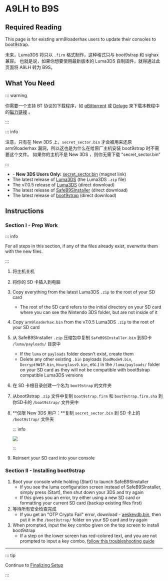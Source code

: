 # A9LH to B9S

## Required Reading

This page is for existing arm9loaderhax users to update their consoles to boot9strap.

未来，Luma3DS 将只以 `.firm` 格式制作，这种格式只与 boot9strap 和 sighax 兼容。 也就是说，如果你想要使用最新版本的 Luma3DS 自制固件，就得通过此页面将 A9LH 转为 B9S。

## What You Need

::: warning

你需要一个支持 BT 协议的下载程序，如 [qBittorrent](https://www.qbittorrent.org/download.php) 或 [Deluge](http://dev.deluge-torrent.org/wiki/Download) 来下载本教程中的[磁力链接](https://zh.wikipedia.org/wiki/%E7%A3%81%E5%8A%9B%E9%93%BE%E6%8E%A5) 。

:::

::: info

注意，只有在 New 3DS 上，`secret_sector.bin` 才会被用来还原 arm9loaderhax 漏洞，所以这也是为什么在给原厂主机安装 boot9strap 时不需要这个文件。 如果你的主机不是 New 3DS ，则你无需下载 “secret_sector.bin”

:::

- <font-awesome-icon icon="fa-solid fa-magnet"/> - **New 3DS Users Only:** [secret_sector.bin](magnet:?xt=urn:btih:15a3c97acf17d67af98ae8657cc66820cc58f655&dn=secret_sector.bin&tr=udp%3a%2f%2ftracker.torrent.eu.org%3a451%2fannounce&tr=udp%3a%2f%2ftracker.lelux.fi%3a6969%2fannounce&tr=udp%3a%2f%2ftracker.loadbt.com%3a6969%2fannounce&tr=udp%3a%2f%2ftracker.moeking.me%3a6969%2fannounce&tr=udp%3a%2f%2ftracker.monitorit4.me%3a6969%2fannounce&tr=udp%3a%2f%2ftracker.ololosh.space%3a6969%2fannounce&tr=udp%3a%2f%2ftracker.pomf.se%3a80%2fannounce&tr=udp%3a%2f%2ftracker.srv00.com%3a6969%2fannounce&tr=udp%3a%2f%2ftracker.theoks.net%3a6969%2fannounce&tr=udp%3a%2f%2ftracker.tiny-vps.com%3a6969%2fannounce&tr=udp%3a%2f%2fopen.tracker.cl%3a1337%2fannounce&tr=udp%3a%2f%2ftracker.zerobytes.xyz%3a1337%2fannounce&tr=udp%3a%2f%2ftracker1.bt.moack.co.kr%3a80%2fannounce&tr=udp%3a%2f%2fvibe.sleepyinternetfun.xyz%3a1738%2fannounce&tr=udp%3a%2f%2fwww.torrent.eu.org%3a451%2fannounce&tr=udp%3a%2f%2ftracker.openbittorrent.com%3a6969%2fannounce&tr=udp%3a%2f%2f9.rarbg.com%3a2810%2fannounce&tr=udp%3a%2f%2ftracker.opentrackr.org%3a1337%2fannounce&tr=udp%3a%2f%2fexodus.desync.com%3a6969%2fannounce&tr=http%3a%2f%2fopenbittorrent.com%3a80%2fannounce) (magnet link)
- The latest release of [Luma3DS](https://github.com/LumaTeam/Luma3DS/releases/latest) (the Luma3DS `.zip` file)
- The v7.0.5 release of [Luma3DS](https://github.com/LumaTeam/Luma3DS/releases/download/v7.0.5/Luma3DSv7.0.5.zip) (direct download)
- The latest release of [SafeB9SInstaller](https://github.com/d0k3/SafeB9SInstaller/releases/download/v0.0.7/SafeB9SInstaller-20170605-122940.zip) (direct download)
- The latest release of [boot9strap](https://github.com/SciresM/boot9strap/releases/download/1.4/boot9strap-1.4.zip) (direct download)

## Instructions

### Section I - Prep Work

::: info

For all steps in this section, if any of the files already exist, overwrite them with the new files.

:::

1. 将主机关机

2. 将你的 SD 卡插入到电脑

3. Copy everything from the latest Luma3DS `.zip` to the root of your SD card
    - The root of the SD card refers to the initial directory on your SD card where you can see the Nintendo 3DS folder, but are not inside of it

4. Copy `arm9loaderhax.bin` from the v7.0.5 Luma3DS `.zip` to the root of your SD card

5. 从 SafeB9SInstaller `.zip` 压缩包中复制 `SafeB9SInstaller.bin` 到SD卡 `/luma/payloads/` 目录中
    - If the `luma` or `payloads` folder doesn't exist, create them
    - Delete any other existing `.bin` payloads (`GodMode9.bin`, `Decrypt9WIP.bin`, `Hourglass9.bin`, etc.) in the `/luma/payloads/` folder on your SD card as they will not be compatible with boot9strap compatible Luma3DS versions

6. 在 SD 卡根目录创建一个名为 `boot9strap` 的文件夹

7. 从boot9strap `.zip` 文件中复制 `boot9strap.firm` 和 `boot9strap.firm.sha` 到你SD卡的 `/boot9strap/` 文件夹中

8. \*\*仅限 New 3DS 用户：\*\*复制 `secret_sector.bin` 到 SD 卡上的 `/boot9strap/` 文件夹

    ::: info

    ![](/images/screenshots/a9lh-to-b9s-root-layout.png)

    :::

9. Reinsert your SD card into your console

### Section II - Installing boot9strap

1. Boot your console while holding (Start) to launch SafeB9SInstaller
    - If you see the luma configuration screen instead of SafeB9SInstaller, simply press (Start), then shut down your 3DS and try again
    - If this gives you an error, try either using a new SD card or formatting your current SD card (backup existing files first)
2. 等待所有安全检查完成
    - If you get an "OTP Crypto Fail" error, download <font-awesome-icon icon="fa-solid fa-magnet"/> - [aeskeydb.bin](magnet:?xt=urn:btih:d25dab06a7e127922d70ddaa4fe896709dc99a1e&dn=aeskeydb.bin&tr=udp%3a%2f%2ftracker.tiny-vps.com%3a6969%2fannounce&tr=udp%3a%2f%2ftracker.lelux.fi%3a6969%2fannounce&tr=udp%3a%2f%2ftracker.loadbt.com%3a6969%2fannounce&tr=udp%3a%2f%2ftracker.moeking.me%3a6969%2fannounce&tr=udp%3a%2f%2ftracker.monitorit4.me%3a6969%2fannounce&tr=udp%3a%2f%2ftracker.ololosh.space%3a6969%2fannounce&tr=udp%3a%2f%2ftracker.pomf.se%3a80%2fannounce&tr=udp%3a%2f%2ftracker.srv00.com%3a6969%2fannounce&tr=udp%3a%2f%2ftracker.theoks.net%3a6969%2fannounce&tr=udp%3a%2f%2fopen.tracker.cl%3a1337%2fannounce&tr=udp%3a%2f%2ftracker.torrent.eu.org%3a451%2fannounce&tr=udp%3a%2f%2ftracker.zerobytes.xyz%3a1337%2fannounce&tr=udp%3a%2f%2ftracker1.bt.moack.co.kr%3a80%2fannounce&tr=udp%3a%2f%2fvibe.sleepyinternetfun.xyz%3a1738%2fannounce&tr=udp%3a%2f%2fwww.torrent.eu.org%3a451%2fannounce&tr=udp%3a%2f%2ftracker.openbittorrent.com%3a6969%2fannounce&tr=udp%3a%2f%2f9.rarbg.com%3a2810%2fannounce&tr=udp%3a%2f%2ftracker.opentrackr.org%3a1337%2fannounce&tr=http%3a%2f%2fopenbittorrent.com%3a80%2fannounce&tr=udp%3a%2f%2fexodus.desync.com%3a6969%2fannounce), then put it in the `/boot9strap/` folder on your SD card and try again
3. When prompted, input the key combo given on the top screen to install boot9strap
    - If a step on the lower screen has red-colored text, and you are not prompted to input a key combo, [follow this troubleshooting guide](troubleshooting-a9lh-to-b9s)

<!--@include: ./_include/configure-luma3ds.md -->

___

::: tip

Continue to [Finalizing Setup](finalizing-setup)

:::
